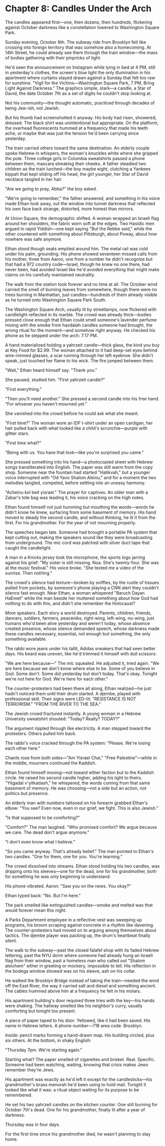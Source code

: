 # Chapter 8: Candles Under the Arch

The candles appeared first—one, then dozens, then hundreds, flickering against October darkness like a constellation lowered to Washington Square Park.

Sunday evening, October 8th. The subway ride from Brooklyn felt like crossing into foreign territory that was somehow also a homecoming. At 14th Street, he could already see them through the train window—the mass of bodies gathering with their pinpricks of light.

He'd seen the announcement on Instagram while lying in bed at 4 PM, still in yesterday's clothes, the screen's blue light the only illumination in his apartment where curtains stayed drawn against a Sunday that felt too raw for sunshine. "Vigil for the Victims—Washington Square Park, 7 PM, Bring Light Against Darkness." The graphics simple, stark—a candle, a Star of David, the date October 7th as a set of digits he couldn't stop looking at.

Not his community—the thought automatic, practiced through decades of being Jew-ish, not Jewish.

But his thumb had screenshotted it anyway. His body had risen, showered, dressed. The black shirt was unintentional but appropriate. On the platform, the overhead fluorescents hummed at a frequency that made his teeth ache, or maybe that was just the tension he'd been carrying since yesterday.

The train carried others toward the same destination. An elderly couple spoke Hebrew in whispers, the woman's knuckles white where she gripped the pole. Three college girls in Columbia sweatshirts passed a phone between them, mascara streaking their cheeks. A father steadied two children as the train lurched—the boy maybe eight, clutching a Yankees kippah that kept sliding off his head, the girl younger, her Star of David necklace tangled in her hair.

"Are we going to pray, Abba?" the boy asked.

"We're going to remember," the father answered, and something in his voice made Ethan look away, out the window into tunnel darkness that reflected his own face back strange, distorted, more honest than mirrors.

At Union Square, the demographic shifted. A woman wrapped an Israeli flag around her shoulders, the fabric worn soft at the edges. Two Hasidic men argued in rapid Yiddish—one kept saying "But the Rebbe said," while the other countered with something about Pittsburgh, about Poway, about how nowhere was safe anymore.

Ethan stood though seats emptied around him. The metal rail was cold under his palm, grounding. His phone showed seventeen missed calls from his mother, three from Aaron, one from a number he didn't recognize but that had a 972 country code—Israel, though he knew no one there, had never been, had avoided Israel like he'd avoided everything that might make claims on his carefully maintained neutrality.

The walk from the station took forever and no time at all. The October wind carried the smell of burning leaves from somewhere, though there were no trees burning in Manhattan, just candles—hundreds of them already visible as he turned onto Washington Square Park South.

The Washington Square Arch, usually lit by streetlamps, now flickered with candlelight reflected in its marble. The crowd was already thick—bodies pressed close enough that Ethan could smell someone's lavender perfume mixing with the smoke from havdalah candles someone had brought, the wrong ritual for the moment—and somehow right anyway.
He checked his phone as he stepped under the arch: 7:17 PM.

A hand materialized holding a yahrzeit candle—thick glass, the kind you buy at Key Food for $2.99. The woman attached to it had deep-set eyes behind wire-rimmed glasses, a scar running through her left eyebrow. She didn't speak, just touched her flame to his wick. The fire jumped between them.

"Wait," Ethan heard himself say. "Thank you."

She paused, studied him. "First yahrzeit candle?"

"First everything."

"Then you'll need another." She pressed a second candle into his free hand. "For whoever you haven't mourned yet."

She vanished into the crowd before he could ask what she meant.

"First time?" The woman wore an IDF t-shirt under an open cardigan, her hair pulled back with what looked like a child's scrunchie—purple with glitter stars.

"First time what?"

"Being with us. You have that look—like you're surprised you came."

She pressed something into his hand—a photocopied sheet with Hebrew songs transliterated into English. The paper was still warm from the copy shop. Someone near the fountain had started "Hatikvah," but a younger voice interrupted with "Od Yavo Shalom Aleinu," and for a moment the two melodies tangled, competed, before settling into an uneasy harmony.

"Acheinu kol beit yisrael." The prayer for captives. An older man with a Zabar's tote bag was leading it, his voice cracking on the high notes.

Ethan found himself not just humming but mouthing the words—words he didn't know he knew, surfacing from some basement of memory. His hand moved to steady the second candle, and without thinking, he lit it from the first. For his grandmother. For the year of not mourning properly.

The speeches began late. Someone had brought a portable PA system that kept cutting out, making the speakers sound like they were broadcasting from underground. The mic cord was patched with silver duct tape that caught the candlelight.

A man in a Knicks jersey took the microphone, the sports logo jarring against his grief: "My sister is still missing. Noa. She's twenty-four. She was at the music festival." His voice broke. "She texted me a video of the sunrise. Then nothing."

The crowd's silence had texture—broken by sniffles, by the rustle of tissues pulled from pockets, by someone's phone playing a CNN alert they couldn't silence fast enough. Near Ethan, a woman whispered "Baruch Dayan HaEmet" while the man beside her muttered something about how God had nothing to do with this, and didn't she remember the Holocaust?

More speakers. Each story a world destroyed. Parents, children, friends, dancers, soldiers, farmers, peaceniks, right-wing, left-wing, no-wing, just humans who'd been alive yesterday and weren't today, whose absence created presence, whose silence demanded speech, whose darkness made these candles necessary, essential, not enough but something, the only something available.

The rabbi wore jeans under his tallit, Adidas sneakers that had seen better days. His beard was uneven, like he'd trimmed it himself with dull scissors:

"We are here because—" The mic squealed. He adjusted it, tried again. "We are here because we don't know where else to be. Some of you believe in God. Some don't. Some did yesterday but don't today. That's okay. Tonight we're not here for God. We're here for each other."

The counter-protesters had been there all along, Ethan realized—he just hadn't noticed them until their drum started. A djembe, played with professional skill. Their signs were LED-lit: "RESISTANCE IS NOT TERRORISM." "FROM THE RIVER TO THE SEA."

The Jewish crowd fractured instantly. A young woman in a Hebrew University sweatshirt shouted: "Today? Really? TODAY?"

The argument rippled through like electricity. A man stepped toward the protesters. Others pulled him back.

The rabbi's voice cracked through the PA system: "Please. We're losing each other here."

Chants rose from both sides—"Am Yisrael Chai," "Free Palestine"—while in the middle, mourners continued the Kaddish.

Ethan found himself moving—not toward either faction but to the Kaddish circle. He raised his second candle higher, adding his light to theirs. "Yitgadal v'yitkadash," he whispered, the words coming from that same basement of memory. He was choosing—not a side but an action, not politics but presence.

An elderly man with numbers tattooed on his forearm grabbed Ethan's elbow: "You see? Even now, even in our grief, we fight. This is also Jewish."

"Is that supposed to be comforting?"

"Comfort?" The man laughed. "Who promised comfort? We argue because we care. The dead don't argue anymore."

"I don't even know what I believe."

"So you came anyway. That's already belief." The man pointed to Ethan's two candles. "One for them, one for you. You're learning."

The crowd dissolved into streams. Ethan stood holding his two candles, wax dripping onto his sleeves—one for the dead, one for his grandmother, both for something he was only beginning to understand.

His phone vibrated. Aaron: "Saw you on the news. You okay?"

Ethan typed back: "No. But I'm here."

The park smelled like extinguished candles—smoke and melted wax that would forever mean this night.

A Parks Department employee in a reflective vest was sweeping up programs, his broom scraping against concrete in a rhythm like davening. The counter-protesters had moved on to arguing among themselves about tactics. The djembe player was packing up, the drum's heartbeat finally silent.

The walk to the subway—past the closed falafel shop with its faded Hebrew lettering, past the NYU dorm where someone had already hung an Israeli flag from their window, past a homeless man who called out "Shalom aleichem" either in greeting or mockery, impossible to tell. His reflection in the bodega window showed wax on his sleeve, ash on his collar.

He walked the Brooklyn Bridge instead of taking the train—needed the wind off the East River, the way it carried salt and diesel and something ancient. The cables hummed above him at a frequency he felt in his molars.

His apartment building's door required three tries with the key—his hands were shaking. The hallway smelled like his neighbor's curry, usually comforting but tonight too present.

A piece of paper taped to his door. Yellowed, like it had been saved. His name in Hebrew letters. A phone number—718 area code. Brooklyn.

Inside: pencil marks forming a hand-drawn map. His building circled, plus six others. At the bottom, in shaky English:

"Thursday 7pm. We're starting again."

Starting what? The paper smelled of cigarettes and brisket. Real. Specific. Someone had been watching, waiting, knowing that crisis makes Jews remember they're Jews.

His apartment was exactly as he'd left it except for the candlesticks—his grandmother's brass menorah he'd been using to hold mail. Tonight it looked like what it was: a ritual object waiting for its purpose to be remembered.

He set his two yahrzeit candles on the kitchen counter. One still burning for October 7th's dead. One for his grandmother, finally lit after a year of darkness.

Thursday was in four days.

For the first time since his grandmother died, he wasn't planning to stay home.
